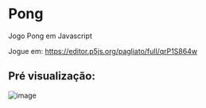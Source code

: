 # Pong
Jogo Pong em Javascript

Jogue em:
https://editor.p5js.org/pagliato/full/qrP1S864w

## Pré visualização:
![image](https://github.com/pagliato/Pong/assets/106637848/00d2e856-5273-44d0-8f8b-45299031ae13)

